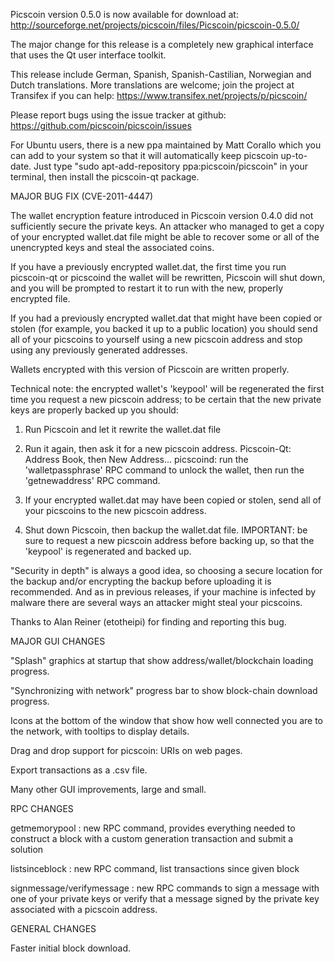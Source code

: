 Picscoin version 0.5.0 is now available for download at:
http://sourceforge.net/projects/picscoin/files/Picscoin/picscoin-0.5.0/

The major change for this release is a completely new graphical interface that uses the Qt user interface toolkit.

This release include German, Spanish, Spanish-Castilian, Norwegian and Dutch translations. More translations are welcome; join the project at Transifex if you can help:
https://www.transifex.net/projects/p/picscoin/

Please report bugs using the issue tracker at github:
https://github.com/picscoin/picscoin/issues

For Ubuntu users, there is a new ppa maintained by Matt Corallo which you can add to your system so that it will automatically keep picscoin up-to-date.  Just type "sudo apt-add-repository ppa:picscoin/picscoin" in your terminal, then install the picscoin-qt package.

MAJOR BUG FIX  (CVE-2011-4447)

The wallet encryption feature introduced in Picscoin version 0.4.0 did not sufficiently secure the private keys. An attacker who
managed to get a copy of your encrypted wallet.dat file might be able to recover some or all of the unencrypted keys and steal the
associated coins.

If you have a previously encrypted wallet.dat, the first time you run picscoin-qt or picscoind the wallet will be rewritten, Picscoin will
shut down, and you will be prompted to restart it to run with the new, properly encrypted file.

If you had a previously encrypted wallet.dat that might have been copied or stolen (for example, you backed it up to a public
location) you should send all of your picscoins to yourself using a new picscoin address and stop using any previously generated addresses.

Wallets encrypted with this version of Picscoin are written properly.

Technical note: the encrypted wallet's 'keypool' will be regenerated the first time you request a new picscoin address; to be certain that the
new private keys are properly backed up you should:

1. Run Picscoin and let it rewrite the wallet.dat file

2. Run it again, then ask it for a new picscoin address.
Picscoin-Qt: Address Book, then New Address...
picscoind: run the 'walletpassphrase' RPC command to unlock the wallet,  then run the 'getnewaddress' RPC command.

3. If your encrypted wallet.dat may have been copied or stolen, send  all of your picscoins to the new picscoin address.

4. Shut down Picscoin, then backup the wallet.dat file.
IMPORTANT: be sure to request a new picscoin address before backing up, so that the 'keypool' is regenerated and backed up.

"Security in depth" is always a good idea, so choosing a secure location for the backup and/or encrypting the backup before uploading it is recommended. And as in previous releases, if your machine is infected by malware there are several ways an attacker might steal your picscoins.

Thanks to Alan Reiner (etotheipi) for finding and reporting this bug.

MAJOR GUI CHANGES

"Splash" graphics at startup that show address/wallet/blockchain loading progress.

"Synchronizing with network" progress bar to show block-chain download progress.

Icons at the bottom of the window that show how well connected you are to the network, with tooltips to display details.

Drag and drop support for picscoin: URIs on web pages.

Export transactions as a .csv file.

Many other GUI improvements, large and small.

RPC CHANGES

getmemorypool : new RPC command, provides everything needed to construct a block with a custom generation transaction and submit a solution

listsinceblock : new RPC command, list transactions since given block

signmessage/verifymessage : new RPC commands to sign a message with one of your private keys or verify that a message signed by the private key associated with a picscoin address.

GENERAL CHANGES

Faster initial block download.
